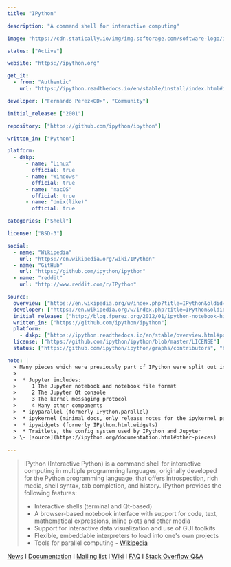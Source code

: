 ```yaml
---
title: "IPython"

description: "A command shell for interactive computing"

image: "https://cdn.statically.io/img/img.softorage.com/software-logo/ipython.png?h=64"

status: ["Active"]

website: "https://ipython.org"

get_it:
  - from: "Authentic"
    url: "https://ipython.readthedocs.io/en/stable/install/index.html#installation"

developer: ["Fernando Perez<OD>", "Community"]

initial_release: ["2001"]

repository: ["https://github.com/ipython/ipython"]

written_in: ["Python"]

platform:
  - dskp:
      - name: "Linux"
        official: true
      - name: "Windows"
        official: true
      - name: "macOS"
        official: true
      - name: "Unix(like)"
        official: true

categories: ["Shell"]

license: ["BSD-3"]

social:
  - name: "Wikipedia"
    url: "https://en.wikipedia.org/wiki/IPython"
  - name: "GitHub"
    url: "https://github.com/ipython/ipython"
  - name: "reddit"
    url: "http://www.reddit.com/r/IPython"

source:
  overview: ["https://en.wikipedia.org/w/index.php?title=IPython&oldid=880851247"]
  developer: ["https://en.wikipedia.org/w/index.php?title=IPython&oldid=880851247", "http://blog.fperez.org/2012/01/ipython-notebook-historical.html", "https://github.com/ipython/ipython/graphs/contributors"]
  initial_release: ["http://blog.fperez.org/2012/01/ipython-notebook-historical.html", "https://en.wikipedia.org/w/index.php?title=IPython&oldid=880851247"]
  written_in: ["https://github.com/ipython/ipython"]
  platform:
    - dskp: ["https://ipython.readthedocs.io/en/stable/overview.html#portability-and-python-requirements"]
  license: ["https://github.com/ipython/ipython/blob/master/LICENSE"]
  status: ["https://github.com/ipython/ipython/graphs/contributors", "https://ipython.org/news.html"]

note: |
  > Many pieces which were previously part of IPython were split out in version 4, and now have their own documentation.
  >
  >  * Jupyter includes:
  >     1 The Jupyter notebook and notebook file format
  >     2 The Jupyter Qt console
  >     3 The kernel messaging protocol
  >     4 Many other components
  >  * ipyparallel (formerly IPython.parallel)
  >  * ipykernel (minimal docs, only release notes for the ipykernel package)
  >  * ipywidgets (formerly IPython.html.widgets)
  >  * Traitlets, the config system used by IPython and Jupyter
  > \- [source](https://ipython.org/documentation.html#other-pieces)
  
---
```

  > IPython (Interactive Python) is a command shell for interactive computing in multiple programming languages, originally developed for the Python programming language, that offers introspection, rich media, shell syntax, tab completion, and history. IPython provides the following features:
  > 
  >  * Interactive shells (terminal and Qt-based)
  >  * A browser-based notebook interface with support for code, text, mathematical expressions, inline plots and other media
  >  * Support for interactive data visualization and use of GUI toolkits
  >  * Flexible, embeddable interpreters to load into one's own projects
  >  * Tools for parallel computing
  > \- [Wikipedia](https://en.wikipedia.org/w/index.php?title=IPython&oldid=880851247)
  
  [News](https://ipython.org/news.html)  I  [Documentation](https://ipython.org/documentation.html)  I  [Mailing list](https://mail.python.org/mailman/listinfo/ipython-dev)  I  [Wiki](https://github.com/ipython/ipython/wiki)  I  [FAQ](https://ipython.org/faq.html)  I  [Stack Overflow Q&A](http://stackoverflow.com/questions/tagged/ipython)
